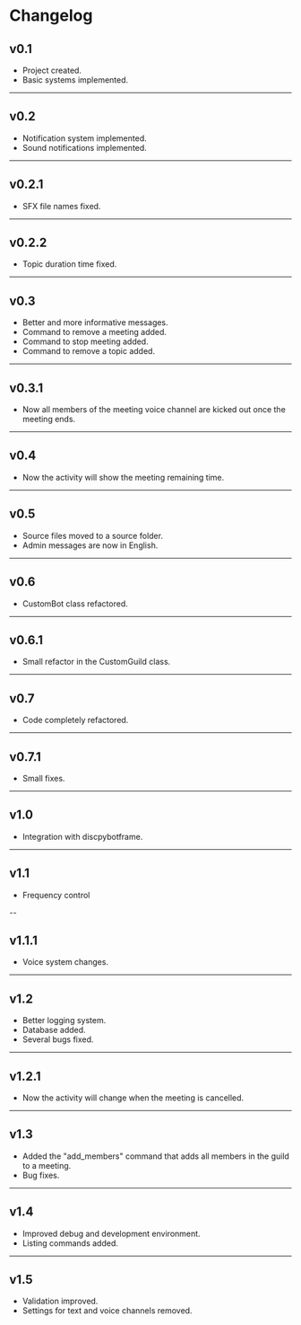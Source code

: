 # Changelog

## v0.1

* Project created.
* Basic systems implemented.

---

## v0.2

* Notification system implemented.
* Sound notifications implemented.

---

## v0.2.1

* SFX file names fixed.

---

## v0.2.2

* Topic duration time fixed.

---

## v0.3

* Better and more informative messages.
* Command to remove a meeting added.
* Command to stop meeting added.
* Command to remove a topic added.

---

## v0.3.1

* Now all members of the meeting voice channel are kicked out once the meeting ends.

---

## v0.4

* Now the activity will show the meeting remaining time.

---

## v0.5

* Source files moved to a source folder.
* Admin messages are now in English.

---

## v0.6

* CustomBot class refactored.

---

## v0.6.1

* Small refactor in the CustomGuild class.

---

## v0.7

* Code completely refactored.

---

## v0.7.1

* Small fixes.

---

## v1.0

* Integration with discpybotframe.

---

## v1.1

* Frequency control

--

## v1.1.1

* Voice system changes.

---

## v1.2

* Better logging system.
* Database added.
* Several bugs fixed.

---

## v1.2.1

* Now the activity will change when the meeting is cancelled.

---

## v1.3

* Added the "add_members" command that adds all members in the guild to a meeting.
* Bug fixes.

---

## v1.4

* Improved debug and development environment.
* Listing commands added.

---

## v1.5

* Validation improved.
* Settings for text and voice channels removed.
